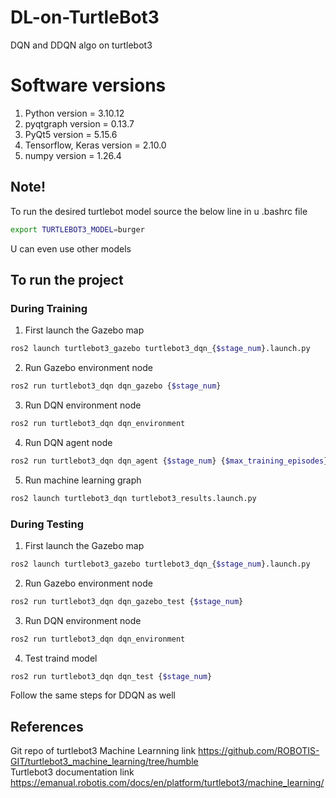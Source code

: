 # DL-on-TurtleBot3
DQN and DDQN algo on turtlebot3

# Software versions
1. Python version = 3.10.12
2. pyqtgraph version = 0.13.7
3. PyQt5 version = 5.15.6
4. Tensorflow, Keras version = 2.10.0
5. numpy version = 1.26.4
   
## Note!
To run the desired turtlebot model source the below line in u .bashrc file
```sh
export TURTLEBOT3_MODEL=burger
```
U can even use other models

## To run the project

### During Training
1. First launch the Gazebo map
```sh
ros2 launch turtlebot3_gazebo turtlebot3_dqn_{$stage_num}.launch.py
```

2. Run Gazebo environment node
```sh
ros2 run turtlebot3_dqn dqn_gazebo {$stage_num}
```

3. Run DQN environment node
```sh
ros2 run turtlebot3_dqn dqn_environment
```

4. Run DQN agent node
```sh
ros2 run turtlebot3_dqn dqn_agent {$stage_num} {$max_training_episodes}
```

5. Run machine learning graph
```sh
ros2 launch turtlebot3_dqn turtlebot3_results.launch.py 
```

### During Testing
1. First launch the Gazebo map
```sh
ros2 launch turtlebot3_gazebo turtlebot3_dqn_{$stage_num}.launch.py
```

2. Run Gazebo environment node
```sh
ros2 run turtlebot3_dqn dqn_gazebo_test {$stage_num}
```

3. Run DQN environment node
```sh
ros2 run turtlebot3_dqn dqn_environment
```
4. Test traind model 
```sh
ros2 run turtlebot3_dqn dqn_test {$stage_num}
```

Follow the same steps for DDQN as well

## References
Git repo of turtlebot3 Machine Learnning link https://github.com/ROBOTIS-GIT/turtlebot3_machine_learning/tree/humble
<br />
Turtlebot3 documentation link https://emanual.robotis.com/docs/en/platform/turtlebot3/machine_learning/
